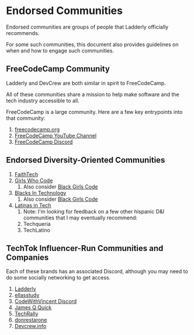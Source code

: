 # Endorsed Communities

Endorsed communities are groups of people that Ladderly officially recommends.

For some such communities, this document also provides guidelines on when and how to engage such communities.

## FreeCodeCamp Community

Ladderly and DevCrew are both similar in spirit to FreeCodeCamp.

All of these communities share a mission to help make software and the tech industry accessible to all.

FreeCodeCamp is a large community. Here are a few key entrypoints into that community:

1. [freecodecamp.org](https://www.freecodecamp.org/)
2. [FreeCodeCamp YouTube Channel](https://www.youtube.com/c/Freecodecamp)
3. [FreeCodeCamp Discord](https://www.freecodecamp.org/news/freecodecamp-discord-chat-room-server/)

## Endorsed Diversity-Oriented Communities

1. [FaithTech](https://faithtech.com/)
2. [Girls Who Code](https://girlswhocode.com/)
    1. Also consider [Black Girls Code](https://www.blackgirlscode.com/)
3. [Blacks In Technology](https://www.blacksintechnology.net/)
    1. Also consider [Black Girls Code](https://www.blackgirlscode.com/)
4. [Latinas in Tech](https://latinasintech.org/)
    1. Note: I'm looking for feedback on a few other hispanic D&I communities that I may eventually recommend:
    2. Techqueria
    3. TechLatino

## TechTok Influencer-Run Communities and Companies

Each of these brands has an associated Discord, although you may need to do some socially networking to get access.

1. [Ladderly](https://ladderly.io/)
2. [ellasstudy](https://www.tiktok.com/@ellasstudy)
3. [CodeWithVincent Discord](https://discord.gg/kvBJQsfPdd)
4. [James Q Quick](https://twitter.com/jamesqquick)
5. [TechRally](https://www.techrally.co/)
6. [donrestarone](https://www.tiktok.com/@donrestarone)
7. [Devcrew.info](https://Devcrew.info)
